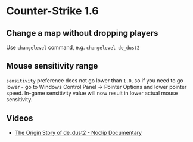 # Counter-Strike 1.6

## Change a map without dropping players

Use `changelevel` command, e.g. `changelevel de_dust2`

## Mouse sensitivity range

`sensitivity` preference does not go lower than `1.0`, so if you need to go lower - go to Windows Control Panel -> Pointer Options and lower pointer speed. In-game sensitivity value will now result in lower actual mouse sensitivity.

## Videos

- [The Origin Story of de_dust2 - Noclip Documentary](https://www.youtube.com/watch?v=FWWhxfGq_yk)
